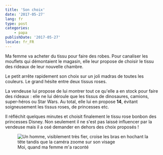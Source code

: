 ```yaml
---
title: 'Son choix'
date: '2017-05-27'
lang: fr
type: post
categories:
    - papa
publishDate: '2017-05-27'
locale: fr_FR
---
```


Ma femme va acheter du tissu pour faire des robes. Pour canaliser les mouflets qui démontaient le magasin, elle leur propose de choisir le tissu des rideaux de leur nouvelle chambre. 

<!-- more -->

Le petit arrête rapidement son choix sur un joli madras de toutes les couleurs. Le grand hésite entre deux tissus roses.

La vendeuse lui propose de lui montrer tout ce qu'elle a en stock pour faire des rideaux : elle ne lui déroule que les tissus de dinosaures, camions, super-héros ou Star Wars. Au total, elle lui en propose **14**, évitant soigneusement les tissus roses, de princesses etc.

Il réfléchit quelques minutes et choisit finalement le tissu rose bonbon des princesses Disney. Non seulement il ne s'est pas laissé influencer par la vendeuse mais il a osé demander en dehors des choix proposés !

<figure>
  <img src="{{ page.url }}proud.gif" alt="Un homme, visiblement très fier, croise les bras en hochant la tête tandis que la caméra zoome sur son visage"/>
  <figcaption>Moi, quand ma femme m'a raconté</figcaption>
</figure>





